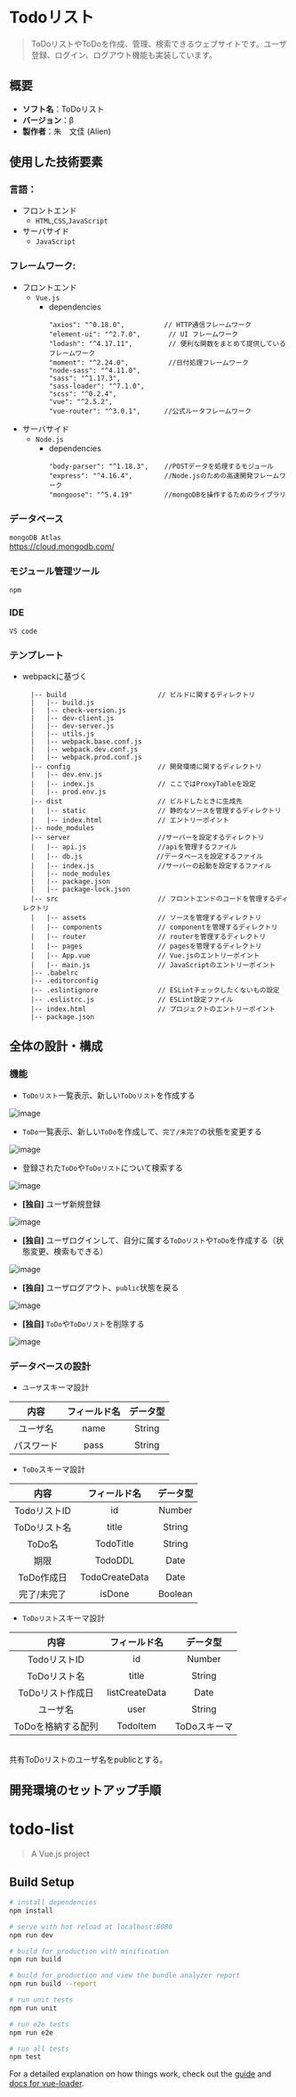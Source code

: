 Todoリスト
===
> ToDoリストやToDoを作成、管理、検索できるウェブサイトです。ユーザ登録、ログイン、ログアウト機能も実装しています。
## 概要
* **ソフト名**：ToDoリスト
* **バージョン**：β
* **製作者**：朱　文佳 (Alien)

## 使用した技術要素
### 言語：
* フロントエンド
  * `HTML`,`CSS`,`JavaScript`
* サーバサイド
  * `JavaScript`

### フレームワーク:
* フロントエンド
  * `Vue.js`
    * dependencies<br>
        ```
        "axios": "^0.18.0",　　　　　　// HTTP通信フレームワーク
        "element-ui": "^2.7.0",       // UI フレームワーク
        "lodash": "^4.17.11",         // 便利な関数をまとめて提供しているフレームワーク
        "moment": "^2.24.0",          //日付処理フレームワーク
        "node-sass": "^4.11.0",
        "sass": "^1.17.3",
        "sass-loader": "^7.1.0",
        "scss": "^0.2.4",
        "vue": "^2.5.2",
        "vue-router": "^3.0.1",　　　 //公式ルータフレームワーク
        ```     
* サーバサイド
  * `Node.js`
    * dependencies<br>
        ```
        "body-parser": "^1.18.3",    //POSTデータを処理するモジュール
        "express": "^4.16.4",        //Node.jsのための高速開発フレームワーク
        "mongoose": "^5.4.19"        //mongoDBを操作するためのライブラリ
        ```
### データベース
`mongoDB Atlas`<br>
https://cloud.mongodb.com/

### モジュール管理ツール
`npm`

### IDE
`VS code`

### テンプレート
* webpackに基づく

        |-- build                       // ビルドに関するディレクトリ
        |   |-- build.js
        |   |-- check-version.js
        |   |-- dev-client.js
        |   |-- dev-server.js
        |   |-- utils.js
        |   |-- webpack.base.conf.js
        |   |-- webpack.dev.conf.js
        |   |-- webpack.prod.conf.js
        |-- config                      // 開発環境に関するディレクトリ
        |   |-- dev.env.js
        |   |-- index.js                // ここではProxyTableを設定
        |   |-- prod.env.js
        |-- dist                        // ビルドしたときに生成先
        |   |-- static                  // 静的なソースを管理するディレクトリ
        |   |-- index.html              // エントリーポイント
        |-- node_modules
        |-- server                 　　　//サーバーを設定するディレクトリ
        |   |-- api.js                  //apiを管理するファイル
        |   |-- db.js　　　　　　　　　　  //データベースを設定するファイル
        |   |-- index.js                //サーバーの起動を設定するファイル
        |   |-- node_modules
        |   |-- package.json
        |   |-- package-lock.json
        |-- src                         // フロントエンドのコードを管理するディレクトリ
        |   |-- assets                  // ソースを管理するディレクトリ
        |   |-- components              // componentを管理するディレクトリ
        |   |-- router                  // routerを管理するディレクトリ
        |   |-- pages                   // pagesを管理するディレクトリ
        |   |-- App.vue                 // Vue.jsのエントリーポイント
        |   |-- main.js                 // JavaScriptのエントリーポイント
        |-- .babelrc
        |-- .editorconfig
        |-- .eslintignore               // ESLintチェックしたくないもの設定
        |-- .eslistrc.js                // ESLint設定ファイル
        |-- index.html                  // プロジェクトのエントリーポイント
        |-- package.json                

## 全体の設計・構成
### 機能
* `ToDoリスト`一覧表示、新しい`ToDoリスト`を作成する

![image](https://github.com/Alienaaa/Todo-list/blob/master/ReadMe_img/createTodolist.gif)

* `ToDo`一覧表示、新しい`ToDo`を作成して、`完了/未完了`の状態を変更する

![image](https://github.com/Alienaaa/Todo-list/blob/master/ReadMe_img/createTodo.gif)

* 登録された`ToDo`や`ToDoリスト`について検索する

![image](https://github.com/Alienaaa/Todo-list/blob/master/ReadMe_img/search.gif)

* **[独自]** ユーザ新規登録

![image](https://github.com/Alienaaa/Todo-list/blob/master/ReadMe_img/Register.gif)

* **[独自]** ユーザログインして、自分に属する`ToDoリスト`や`ToDo`を作成する（状態変更、検索もできる）

![image](https://github.com/Alienaaa/Todo-list/blob/master/ReadMe_img/Login.gif)

* **[独自]** ユーザログアウト、`public`状態を戻る

![image](https://github.com/Alienaaa/Todo-list/blob/master/ReadMe_img/Logout.gif)

* **[独自]** `ToDo`や`ToDoリスト`を削除する

![image](https://github.com/Alienaaa/Todo-list/blob/master/ReadMe_img/deleteTodo%26Todolist.gif)

### データベースの設計

* `ユーザ`スキーマ設計

| 内容       | フィールド名  | データ型  |
|:---------:|:-----------:|:--------:|
| ユーザ名   | name        | String |
| パスワード | pass        | String   |


* `ToDo`スキーマ設計

| 内容       | フィールド名  | データ型  |
|:---------:|:-----------:|:--------:|
| TodoリストID | id         | Number |
| ToDoリスト名    | title        | String   |
| ToDo名     | TodoTitle | String     |
| 期限       | TodoDDL   | Date     |
| ToDo作成日 | TodoCreateData | Date  |
| 完了/未完了 | isDone | Boolean  |

* `ToDoリスト`スキーマ設計

| 内容       | フィールド名  | データ型  |
|:---------:|:-----------:|:--------:|
| TodoリストID | id         | Number |
| ToDoリスト名 | title        | String   |
| ToDoリスト作成日| listCreateData | Date   |
| ユーザ名       | user   | String     |　
| ToDoを格納する配列 | TodoItem | ToDoスキーマ  |
<br>   
    共有ToDoリストのユーザ名をpublicとする。   
<br>

## 開発環境のセットアップ手順


# todo-list

> A Vue.js project

## Build Setup

``` bash
# install dependencies
npm install

# serve with hot reload at localhost:8080
npm run dev

# build for production with minification
npm run build

# build for production and view the bundle analyzer report
npm run build --report

# run unit tests
npm run unit

# run e2e tests
npm run e2e

# run all tests
npm test
```

For a detailed explanation on how things work, check out the [guide](http://vuejs-templates.github.io/webpack/) and [docs for vue-loader](http://vuejs.github.io/vue-loader).
